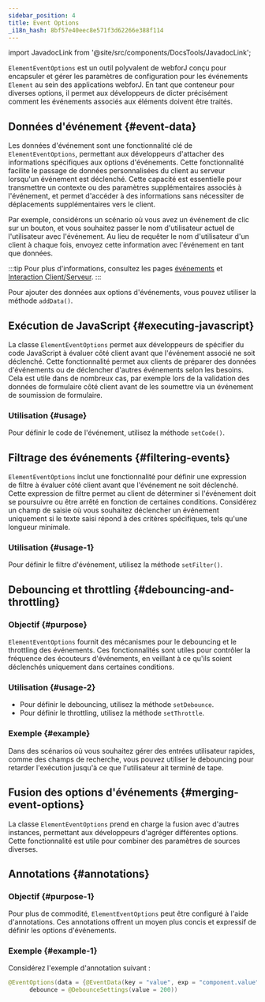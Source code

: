 ```yaml
---
sidebar_position: 4
title: Event Options
_i18n_hash: 8bf57e40eec8e571f3d62266e388f114
---
```

<!-- sidebar_class_name: sidebar--item__hidden -->
import JavadocLink from '@site/src/components/DocsTools/JavadocLink';

<JavadocLink type="foundation" location="com/webforj/component/element/event/ElementEventOptions" top='true'/>

`ElementEventOptions` est un outil polyvalent de webforJ conçu pour encapsuler et gérer les paramètres de configuration pour les événements `Element` au sein des applications webforJ. En tant que conteneur pour diverses options, il permet aux développeurs de dicter précisément comment les événements associés aux éléments doivent être traités.

## Données d'événement {#event-data}

Les données d'événement sont une fonctionnalité clé de `ElementEventOptions`, permettant aux développeurs d'attacher des informations spécifiques aux options d'événements. Cette fonctionnalité facilite le passage de données personnalisées du client au serveur lorsqu'un événement est déclenché. Cette capacité est essentielle pour transmettre un contexte ou des paramètres supplémentaires associés à l'événement, et permet d'accéder à des informations sans nécessiter de déplacements supplémentaires vers le client.

Par exemple, considérons un scénario où vous avez un événement de clic sur un bouton, et vous souhaitez passer le nom d'utilisateur actuel de l'utilisateur avec l'événement. Au lieu de requêter le nom d'utilisateur d'un client à chaque fois, envoyez cette information avec l'événement en tant que données.

:::tip
Pour plus d'informations, consultez les pages [événements](../../building-ui/events) et [Interaction Client/Serveur](../../architecture/client-server).
:::

Pour ajouter des données aux options d'événements, vous pouvez utiliser la méthode `addData()`.

<!-- ### Example -->

## Exécution de JavaScript {#executing-javascript}

La classe `ElementEventOptions` permet aux développeurs de spécifier du code JavaScript à évaluer côté client avant que l'événement associé ne soit déclenché. Cette fonctionnalité permet aux clients de préparer des données d'événements ou de déclencher d'autres événements selon les besoins. Cela est utile dans de nombreux cas, par exemple lors de la validation des données de formulaire côté client avant de les soumettre via un événement de soumission de formulaire.

### Utilisation {#usage}
Pour définir le code de l'événement, utilisez la méthode `setCode()`.

## Filtrage des événements {#filtering-events}

`ElementEventOptions` inclut une fonctionnalité pour définir une expression de filtre à évaluer côté client avant que l'événement ne soit déclenché. Cette expression de filtre permet au client de déterminer si l'événement doit se poursuivre ou être arrêté en fonction de certaines conditions. Considérez un champ de saisie où vous souhaitez déclencher un événement uniquement si le texte saisi répond à des critères spécifiques, tels qu'une longueur minimale.

### Utilisation {#usage-1}
Pour définir le filtre d'événement, utilisez la méthode `setFilter()`.

## Debouncing et throttling {#debouncing-and-throttling}

### Objectif {#purpose}
`ElementEventOptions` fournit des mécanismes pour le debouncing et le throttling des événements. Ces fonctionnalités sont utiles pour contrôler la fréquence des écouteurs d'événements, en veillant à ce qu'ils soient déclenchés uniquement dans certaines conditions.

### Utilisation {#usage-2}
- Pour définir le debouncing, utilisez la méthode `setDebounce`.
- Pour définir le throttling, utilisez la méthode `setThrottle`.

### Exemple {#example}
Dans des scénarios où vous souhaitez gérer des entrées utilisateur rapides, comme des champs de recherche, vous pouvez utiliser le debouncing pour retarder l'exécution jusqu'à ce que l'utilisateur ait terminé de tape.

## Fusion des options d'événements {#merging-event-options}

La classe `ElementEventOptions` prend en charge la fusion avec d'autres instances, permettant aux développeurs d'agréger différentes options. Cette fonctionnalité est utile pour combiner des paramètres de sources diverses.

## Annotations {#annotations}

### Objectif {#purpose-1}
Pour plus de commodité, `ElementEventOptions` peut être configuré à l'aide d'annotations. Ces annotations offrent un moyen plus concis et expressif de définir les options d'événements.

### Exemple {#example-1}
Considérez l'exemple d'annotation suivant :

```java
@EventOptions(data = {@EventData(key = "value", exp = "component.value")},
      debounce = @DebounceSettings(value = 200))
```
